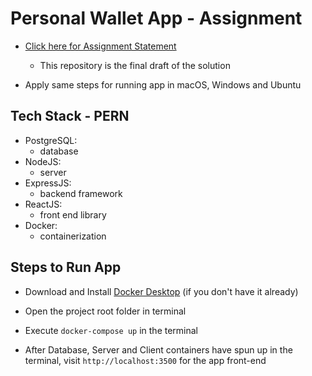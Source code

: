 # Personal Wallet App - Assignment

- [Click here for Assignment Statement](Backend_and_Frontend_Assignment.pdf)
    - This repository is the final draft of the solution

- Apply same steps for running app in macOS, Windows and Ubuntu

## Tech Stack - PERN

- PostgreSQL:
    - database
- NodeJS: 
    - server 
- ExpressJS: 
    - backend framework
- ReactJS: 
    - front end library 
- Docker: 
    - containerization

## Steps to Run App

- Download and Install [Docker Desktop](https://www.docker.com/products/docker-desktop) (if you don't have it already)

- Open the project root folder in terminal 

- Execute `docker-compose up` in the terminal

- After Database, Server and Client containers have spun up in the terminal, visit `http://localhost:3500` for the app front-end 


